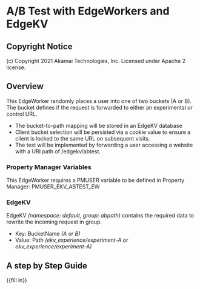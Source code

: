 # A/B Test with EdgeWorkers and EdgeKV

## Copyright Notice
(c) Copyright 2021 Akamai Technologies, Inc. Licensed under Apache 2 license.

## Overview
This EdgeWorker randomly places a user into one of two buckets (A or B). The bucket defines if the request is forwarded to either an experimental or control URL.

- The bucket-to-path mapping will be stored in an EdgeKV database
- Client bucket selection will be persisted via a cookie value to ensure a client is locked to the same URL on subsequent visits. 
- The test will be implemented by forwarding a user accessing a website with a URI path of /edgekv/abtest. 

### Property Manager Variables
This EdgeWorker requires a PMUSER variable to be defined in Property Manager: PMUSER_EKV_ABTEST_EW

### EdgeKV
EdgeKV *(namespace: default, group: abpath)* contains the required data to rewrite the incoming request in group.
- Key: BucketName *(A or B)*
- Value: Path *(ekv_experience/experiment-A or ekv_experience/experiment-A)*

## A step by Step Guide
{{fill in}}


